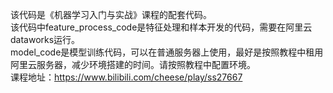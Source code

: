 该代码是《机器学习入门与实战》课程的配套代码。  
该代码中feature_process_code是特征处理和样本开发的代码，需要在阿里云dataworks运行。  
model_code是模型训练代码，可以在普通服务器上使用，最好是按照教程中租用阿里云服务器，减少环境搭建的时间。请按照教程中配置环境。  
课程地址：https://www.bilibili.com/cheese/play/ss27667

